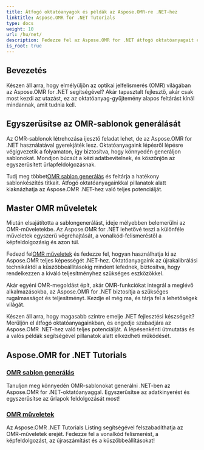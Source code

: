 ```yaml
---
title: Átfogó oktatóanyagok és példák az Aspose.OMR-re .NET-hez
linktitle: Aspose.OMR for .NET Tutorials
type: docs
weight: 10
url: /hu/net/
description: Fedezze fel az Aspose.OMR for .NET átfogó oktatóanyagait és példáit. Egyszerűsítse a sablongenerálást és az OMR műveleteket könnyedén. Fedezze fel a hatalmas képességeket most!
is_root: true
---
```

## Bevezetés

Készen áll arra, hogy elmélyüljön az optikai jelfelismerés (OMR) világában az Aspose.OMR for .NET segítségével? Akár tapasztalt fejlesztő, akár csak most kezdi az utazást, ez az oktatóanyag-gyűjtemény alapos feltárást kínál mindannak, amit tudnia kell.

## Egyszerűsítse az OMR-sablonok generálását

Az OMR-sablonok létrehozása ijesztő feladat lehet, de az Aspose.OMR for .NET használatával gyerekjáték lesz. Oktatóanyagaink lépésről lépésre végigvezetik a folyamaton, így biztosítva, hogy könnyedén generáljon sablonokat. Mondjon búcsút a kézi adatbevitelnek, és köszönjön az egyszerűsített űrlapfeldolgozásnak.

 Tudj meg többet[OMR sablon generálás](./omr-template-generation/) és feltárja a hatékony sablonkészítés titkait. Átfogó oktatóanyagainkkal pillanatok alatt kiaknázhatja az Aspose.OMR .NET-hez való teljes potenciálját.

## Master OMR műveletek

Miután elsajátította a sablongenerálást, ideje mélyebben belemerülni az OMR-műveletekbe. Az Aspose.OMR for .NET lehetővé teszi a különféle műveletek egyszerű végrehajtását, a vonalkód-felismeréstől a képfeldolgozásig és azon túl.

 Fedezd fel[OMR műveletek](./omr-operations/) és fedezze fel, hogyan használhatja ki az Aspose.OMR teljes képességét .NET-hez. Oktatóanyagaink az újrakalibrálási technikáktól a küszöbbeállításokig mindent lefednek, biztosítva, hogy rendelkezzen a kiváló teljesítményhez szükséges eszközökkel.

Akár egyéni OMR-megoldást épít, akár OMR-funkciókat integrál a meglévő alkalmazásokba, az Aspose.OMR for .NET biztosítja a szükséges rugalmasságot és teljesítményt. Kezdje el még ma, és tárja fel a lehetőségek világát.

Készen áll arra, hogy magasabb szintre emelje .NET fejlesztési készségeit? Merüljön el átfogó oktatóanyagainkban, és engedje szabadjára az Aspose.OMR .NET-hez való teljes potenciálját. A lépésenkénti útmutatás és a valós példák segítségével pillanatok alatt elkezdheti működését.

## Aspose.OMR for .NET Tutorials 
### [OMR sablon generálás](./omr-template-generation/)
Tanuljon meg könnyedén OMR-sablonokat generálni .NET-ben az Aspose.OMR for .NET-oktatóanyaggal. Egyszerűsítse az adatkinyerést és egyszerűsítse az űrlapok feldolgozását most!
### [OMR műveletek](./omr-operations/)
Az Aspose.OMR .NET Tutorials Listing segítségével felszabadíthatja az OMR-műveletek erejét. Fedezze fel a vonalkód felismerést, a képfeldolgozást, az újraszámítást és a küszöbbeállításokat!